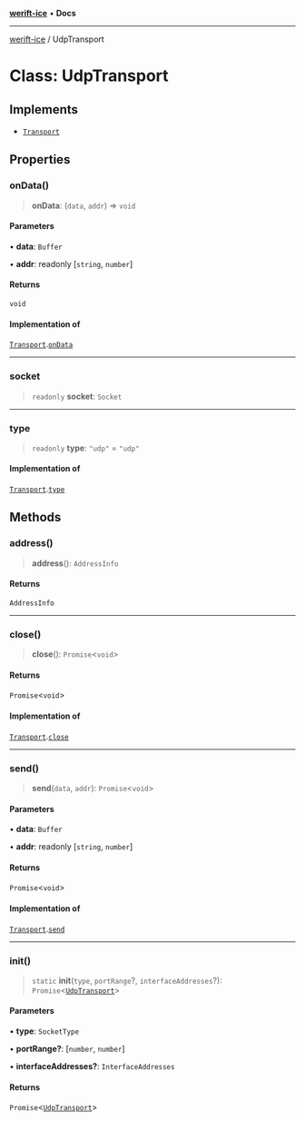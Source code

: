 [**werift-ice**](../README.md) • **Docs**

***

[werift-ice](../globals.md) / UdpTransport

# Class: UdpTransport

## Implements

- [`Transport`](../interfaces/Transport.md)

## Properties

### onData()

> **onData**: (`data`, `addr`) => `void`

#### Parameters

• **data**: `Buffer`

• **addr**: readonly [`string`, `number`]

#### Returns

`void`

#### Implementation of

[`Transport`](../interfaces/Transport.md).[`onData`](../interfaces/Transport.md#ondata)

***

### socket

> `readonly` **socket**: `Socket`

***

### type

> `readonly` **type**: `"udp"` = `"udp"`

#### Implementation of

[`Transport`](../interfaces/Transport.md).[`type`](../interfaces/Transport.md#type)

## Methods

### address()

> **address**(): `AddressInfo`

#### Returns

`AddressInfo`

***

### close()

> **close**(): `Promise`\<`void`\>

#### Returns

`Promise`\<`void`\>

#### Implementation of

[`Transport`](../interfaces/Transport.md).[`close`](../interfaces/Transport.md#close)

***

### send()

> **send**(`data`, `addr`): `Promise`\<`void`\>

#### Parameters

• **data**: `Buffer`

• **addr**: readonly [`string`, `number`]

#### Returns

`Promise`\<`void`\>

#### Implementation of

[`Transport`](../interfaces/Transport.md).[`send`](../interfaces/Transport.md#send)

***

### init()

> `static` **init**(`type`, `portRange`?, `interfaceAddresses`?): `Promise`\<[`UdpTransport`](UdpTransport.md)\>

#### Parameters

• **type**: `SocketType`

• **portRange?**: [`number`, `number`]

• **interfaceAddresses?**: `InterfaceAddresses`

#### Returns

`Promise`\<[`UdpTransport`](UdpTransport.md)\>
